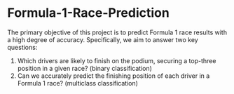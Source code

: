 # Formula-1-Race-Prediction
The primary objective of this project is to predict Formula 1 race results with a high degree of
accuracy. Specifically, we aim to answer two key questions:
1. Which drivers are likely to finish on the podium, securing a top-three position in a given race? (binary classification)
2. Can we accurately predict the finishing position of each driver in a Formula 1 race? (multiclass classification)
